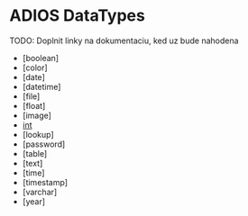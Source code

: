 # ADIOS DataTypes
TODO: Doplnit linky na dokumentaciu, ked uz bude nahodena
* [boolean]
* [color]
* [date]
* [datetime]
* [file]
* [float]
* [image]
* [int](https://github.com/wai-blue/adios-docs/blob/main/Documentation/Database/Data%20Types/Integer.md)
* [lookup] 
* [password]
* [table]
* [text]
* [time]
* [timestamp] 
* [varchar]
* [year]